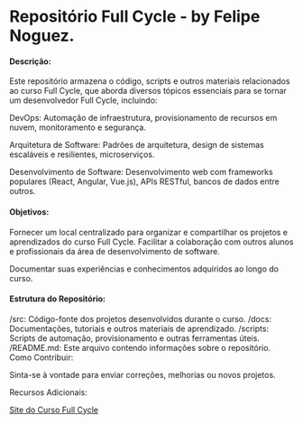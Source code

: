 # Repositório Full Cycle - by Felipe Noguez.

#### Descrição:

<p>Este repositório armazena o código, scripts e outros materiais relacionados ao curso Full Cycle, que aborda diversos tópicos essenciais para se tornar um desenvolvedor Full Cycle, incluindo:</p>

<p>DevOps: Automação de infraestrutura, provisionamento de recursos em nuvem, monitoramento e segurança.</p>
<p>Arquitetura de Software: Padrões de arquitetura, design de sistemas escaláveis e resilientes, microserviços.</p>
<p>Desenvolvimento de Software: Desenvolvimento web com frameworks populares (React, Angular, Vue.js), APIs RESTful, bancos de dados entre outros.</p>

#### Objetivos:

<p>Fornecer um local centralizado para organizar e compartilhar os projetos e aprendizados do curso Full Cycle.
Facilitar a colaboração com outros alunos e profissionais da área de desenvolvimento de software.</p>
<p>Documentar suas experiências e conhecimentos adquiridos ao longo do curso.</p>

#### Estrutura do Repositório:

/src: Código-fonte dos projetos desenvolvidos durante o curso.
/docs: Documentações, tutoriais e outros materiais de aprendizado.
/scripts: Scripts de automação, provisionamento e outras ferramentas úteis.
/README.md: Este arquivo contendo informações sobre o repositório.
Como Contribuir:

Sinta-se à vontade para enviar correções, melhorias ou novos projetos.

Recursos Adicionais:

[Site do Curso Full Cycle](https://fullcycle.com.br/)